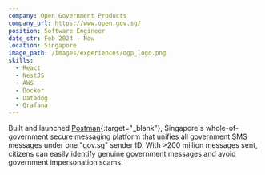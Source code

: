 ```yaml
---
company: Open Government Products
company_url: https://www.open.gov.sg/
position: Software Engineer
date_str: Feb 2024 - Now
location: Singapore
image_path: /images/experiences/ogp_logo.png
skills:
  - React
  - NestJS
  - AWS
  - Docker
  - Datadog
  - Grafana
---
```


Built and launched [Postman](https://reports.open.gov.sg/postman/overview){:target="\_blank"}, Singapore's whole-of-government secure messaging platform that unifies all government SMS messages under one "gov.sg" sender ID. With >200 million messages sent, citizens can easily identify genuine government messages and avoid government impersonation scams.
